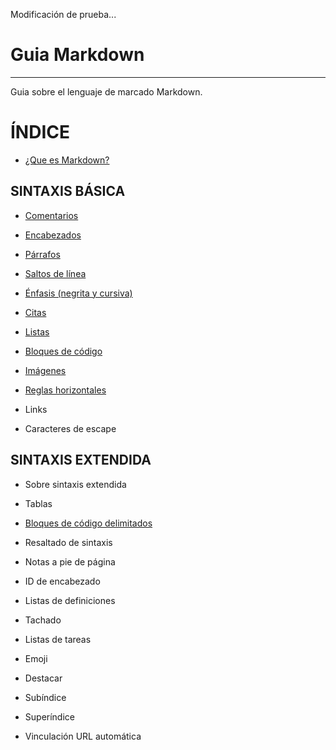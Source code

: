 Modificación de prueba...
# **Guia Markdown**
---
Guia sobre el lenguaje de marcado Markdown.




# **ÍNDICE**


* [¿Que es Markdown?](https://github.com/JoseFerDel/Guia_markdown/blob/Zet_main/intromd.md)


## **SINTAXIS BÁSICA**

* [Comentarios](https://github.com/JoseFerDel/Guia_markdown/blob/Zet_main/comentarios.md)

* [Encabezados](https://github.com/JoseFerDel/Guia_markdown/blob/Zet_main/encabezados.md)

* [Párrafos](https://github.com/JoseFerDel/Guia_markdown/blob/Zet_main/parrafos.md)

* [Saltos de línea](https://github.com/JoseFerDel/Guia_markdown/blob/Zet_main/saltoslinea.md)

* [Énfasis (negrita y cursiva)](https://github.com/JoseFerDel/Guia_markdown/blob/Zet_main/enfasis.md)

* [Citas](https://github.com/JoseFerDel/Guia_markdown/blob/Zet_main/citas.md)

* [Listas](https://github.com/JoseFerDel/Guia_markdown/blob/Zet_main/listas.md)

* [Bloques de código](https://github.com/JoseFerDel/Guia_markdown/blob/Zet_main/codeblocks.md)

* [Imágenes](https://github.com/JoseFerDel/Guia_markdown/blob/Zet_main/imagenes.md)

* [Reglas horizontales](https://github.com/JoseFerDel/Guia_markdown/blob/Zet_main/guiashorizontales.md)

* Links

* Caracteres de escape


## **SINTAXIS EXTENDIDA**

* Sobre sintaxis extendida

* Tablas

* [Bloques de código delimitados](https://github.com/JoseFerDel/Guia_markdown/blob/Zet_main/codeblocks_delimitados.md)

* Resaltado de sintaxis

* Notas a pie de página

* ID de encabezado

* Listas de definiciones

* Tachado

* Listas de tareas

* Emoji

* Destacar

* Subíndice

* Superíndice

* Vinculación URL automática


